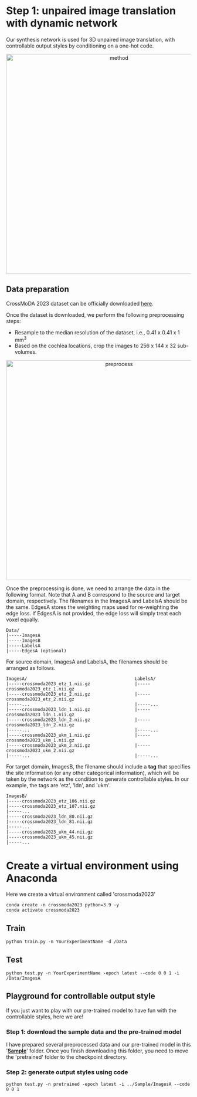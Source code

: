 # Step 1: unpaired image translation with dynamic network
Our synthesis network is used for 3D unpaired image translation, with controllable output styles by conditioning on a one-hot code.

<p align="center"><img src="https://github.com/han-liu/crossmoda2023/blob/main/figs/vandy365_fig2.png" alt="method" width="600"/></p>

## Data preparation
CrossMoDA 2023 dataset can be officially downloaded [here](https://www.synapse.org/#!Synapse:syn51236108/wiki/621732).

Once the dataset is downloaded, we perform the following preprocessing steps:
- Resample to the median resolution of the dataset, i.e., 0.41 x 0.41 x 1 mm<sup>3</sup>
- Based on the cochlea locations, crop the images to 256 x 144 x 32 sub-volumes.

<p align="center"><img src="https://github.com/han-liu/crossmoda2023/blob/main/figs/vandy365_preprocess.png" alt="preprocess" width="600"/></p>

Once the preprocessing is done, we need to arrange the data in the following format.
Note that A and B correspond to the source and target domain, respectively. The filenames in the ImagesA and LabelsA should be the same. EdgesA stores the weighting maps used for re-weighting the edge loss. If EdgesA is not provided, the edge loss will simply treat each voxel equally.

```
Data/
|-----ImagesA
|-----ImagesB
|-----LabelsA
|-----EdgesA (optional)
```

For source domain, ImagesA and LabelsA, the filenames should be arranged as follows.
```
ImagesA/                                         LabelsA/
|-----crossmoda2023_etz_1.nii.gz                 |-----crossmoda2023_etz_1.nii.gz
|-----crossmoda2023_etz_2.nii.gz                 |-----crossmoda2023_etz_2.nii.gz
|-----...                                        |-----...
|-----crossmoda2023_ldn_1.nii.gz                 |-----crossmoda2023_ldn_1.nii.gz
|-----crossmoda2023_ldn_2.nii.gz                 |-----crossmoda2023_ldn_2.nii.gz
|-----...                                        |-----...
|-----crossmoda2023_ukm_1.nii.gz                 |-----crossmoda2023_ukm_1.nii.gz
|-----crossmoda2023_ukm_2.nii.gz                 |-----crossmoda2023_ukm_2.nii.gz
|-----...                                        |-----...
```

For target domain, ImagesB, the filename should include a **tag** that specifies the site information (or any other categorical information), which will be taken by the network as the condition to generate controllable styles. In our example, the tags are 'etz', 'ldn', and 'ukm'.
```
ImagesB/
|-----crossmoda2023_etz_106.nii.gz
|-----crossmoda2023_etz_107.nii.gz
|-----...
|-----crossmoda2023_ldn_80.nii.gz
|-----crossmoda2023_ldn_81.nii.gz
|-----...
|-----crossmoda2023_ukm_44.nii.gz
|-----crossmoda2023_ukm_45.nii.gz
|-----...
```

# Create a virtual environment using Anaconda
Here we create a virtual environment called 'crossmoda2023'
```
conda create -n crossmoda2023 python=3.9 -y
conda activate crossmoda2023
```

## Train
```
python train.py -n YourExperimentName -d /Data 
```

## Test
```
python test.py -n YourExperimentName -epoch latest --code 0 0 1 -i /Data/ImagesA
```

## Playground for controllable output style
If you just want to play with our pre-trained model to have fun with the controllable styles, here we are!

### Step 1: download the sample data and the pre-trained model
I have prepared several preprocessed data and our pre-trained model in this '[**Sample**](xx)' folder. Once you finish downloading this folder, you need to move the 'pretrained' folder to the checkpoint directory.

### Step 2: generate output styles using code

```
python test.py -n pretrained -epoch latest -i ../Sample/ImagesA --code 0 0 1 
```

